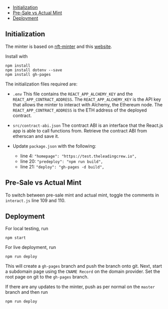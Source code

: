 - [Initialization](#initialization)
- [Pre-Sale vs Actual Mint](#pre-sale-vs-actual-mint)
- [Deployment](#deployment)

## Initialization
The minter is based on [nft-minter](https://github.com/simjunjie/nft-minter-tutorial/tree/main/nft-minter) and this [website](https://dev.to/yuribenjamin/how-to-deploy-react-app-in-github-pages-2a1f).

Install with
```
npm install
npm install dotenv --save
npm install gh-pages
```

The initialization files required are:
- `.env`
  This file contains the `REACT_APP_ALCHEMY_KEY` and the `REACT_APP_CONTRACT_ADDRESS`.
  The `REACT_APP_ALCHEMY_KEY` is the API key that allows the minter to interact with Alchemy, the Ethereum node.
  The `REACT_APP_CONTRACT_ADDRESS` is the ETH address of the deployed contract.

- `src/contract-abi.json`
  The contract ABI is an interface that the React.js app is able to call functions from. Retrieve the contract ABI from etherscan and save it.

- Update `package.json` with the following:
  - line 4: `"homepage": "https://test.theleadingcrew.io",`
  - line 20: `"predeploy": "npm run build",`
  - line 21: `"deploy": "gh-pages -d build",`

## Pre-Sale vs Actual Mint
To switch between pre-sale mint and actual mint, toggle the comments in `interact.js` line 109 and 110.

## Deployment
For local testing, run
```
npm start
```

For live deployment, run
```
npm run deploy
```

This will create a `gh-pages` branch and push the branch onto git.
Next, start a subdomain page using the `CNAME Record` on the domain provider.
Set the root page on git to the `gh-pages` branch.

If there are any updates to the minter, push as per normal on the `master` branch and then run 
```
npm run deploy
```